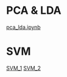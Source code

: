 # PCA & LDA
[pca_lda.ipynb](pca_lda.ipynb)

# SVM
[SVM_1](https://zhuanlan.zhihu.com/p/31886934)
[SVM_2](https://zhuanlan.zhihu.com/p/60743894)